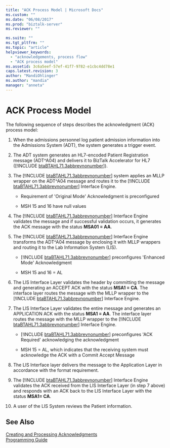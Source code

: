 ```yaml
---
title: "ACK Process Model | Microsoft Docs"
ms.custom: ""
ms.date: "06/08/2017"
ms.prod: "biztalk-server"
ms.reviewer: ""

ms.suite: ""
ms.tgt_pltfrm: ""
ms.topic: "article"
helpviewer_keywords: 
  - "acknowledgements, process flow"
  - "ACK process model"
ms.assetid: 3c6a5eef-57ef-41f7-9782-e1cbc4dd78e1
caps.latest.revision: 3
author: "MandiOhlinger"
ms.author: "mandia"
manager: "anneta"
---
```

# ACK Process Model
The following sequence of steps describes the acknowledgment (ACK) process model:  
  
1. When the admissions personnel log patient admission information into the Admissions System (ADT), the system generates a trigger event.  
  
2. The ADT system generates an HL7-encoded Patient Registration message (ADT^A04) and delivers it to BizTalk Accelerator for HL7 ([!INCLUDE [btaBTAHL71.3abbrevnonumber](../../includes/btabtahl71-3abbrevnonumber-md.md)]).  
  
3. The [!INCLUDE [btaBTAHL71.3abbrevnonumber](../../includes/btabtahl71-3abbrevnonumber-md.md)] system applies an MLLP wrapper on the ADT^A04 message and routes it to the [!INCLUDE [btaBTAHL71.3abbrevnonumber](../../includes/btabtahl71-3abbrevnonumber-md.md)] Interface Engine.  
  
   -   Requirement of 'Original Mode' Acknowledgment is preconfigured  
  
   -   MSH 15 and 16 have null values  
  
4. The [!INCLUDE [btaBTAHL71.3abbrevnonumber](../../includes/btabtahl71-3abbrevnonumber-md.md)] Interface Engine validates the message and if successful validation occurs, it generates the ACK message with the status <strong>MSA01 = AA</strong>.  
  
5. The [!INCLUDE [btaBTAHL71.3abbrevnonumber](../../includes/btabtahl71-3abbrevnonumber-md.md)] Interface Engine transforms the ADT^A04 message by enclosing it with MLLP wrappers and routing it to the Lab Information System (LIS).  
  
   - [!INCLUDE [btaBTAHL71.3abbrevnonumber](../../includes/btabtahl71-3abbrevnonumber-md.md)] preconfigures 'Enhanced Mode' Acknowledgment  
  
   - MSH 15 and 16 = AL  
  
6. The LIS Interface Layer validates the header by committing the message and generating an ACCEPT ACK with the status <strong>MSA1 = CA</strong>. The interface layer routes the message with the MLLP wrapper to the [!INCLUDE [btaBTAHL71.3abbrevnonumber](../../includes/btabtahl71-3abbrevnonumber-md.md)] Interface Engine.  
  
7. The LIS Interface Layer validates the entire message and generates an APPLICATION ACK with the status <strong>MSA1 = AA</strong>. The interface layer routes the message with the MLLP wrapper to the [!INCLUDE [btaBTAHL71.3abbrevnonumber](../../includes/btabtahl71-3abbrevnonumber-md.md)] Interface Engine.  
  
   - [!INCLUDE [btaBTAHL71.3abbrevnonumber](../../includes/btabtahl71-3abbrevnonumber-md.md)] preconfigures 'ACK Required' acknowledging the acknowledgment  
  
   - MSH 15 = AL, which indicates that the receiving system must acknowledge the ACK with a Commit Accept Message  
  
8. The LIS Interface layer delivers the message to the Application Layer in accordance with the format requirement.  
  
9. The [!INCLUDE [btaBTAHL71.3abbrevnonumber](../../includes/btabtahl71-3abbrevnonumber-md.md)] Interface Engine validates the ACK received from the LIS Interface Layer (in step 7 above) and responds with an ACK back to the LIS Interface Layer with the status <strong>MSA1= CA</strong>.  
  
10. A user of the LIS System reviews the Patient information.  
  
## See Also  
 [Creating and Processing Acknowledgments](../../adapters-and-accelerators/accelerator-hl7/creating-and-processing-acknowledgments.md)   
 [Programming Guide](../../adapters-and-accelerators/accelerator-hl7/programming-guide1.md)